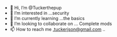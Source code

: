 - 👋 Hi, I’m @Tuckerthepup
- 👀 I’m interested in ...security 
- 🌱 I’m currently learning ...the basics
- 💞️ I’m looking to collaborate on ... Complete mods 
- 📫 How to reach me .tuckerjson@gmail.com ..

<!---
Tuckerthepup/Tuckerthepup is a ✨ special ✨ repository because its `README.md` (this file) appears on your GitHub profile.
You can click the Preview link to take a look at your changes.
--->
